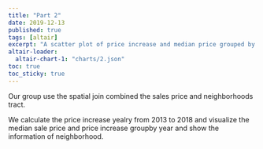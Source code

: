 ```yaml
---
title: "Part 2"
date: 2019-12-13
published: true
tags: [altair]
excerpt: "A scatter plot of price increase and median price grouped by neighborhood."
altair-loader:
  altair-chart-1: "charts/2.json"
toc: true
toc_sticky: true
---
```


Our group use the spatial join combined the sales price and neighborhoods tract.

We calculate the price increase yealry from 2013 to 2018 and visualize the median sale price and price increase groupby year and show the information of neighborhood.

<div id="altair-chart-1"></div>




